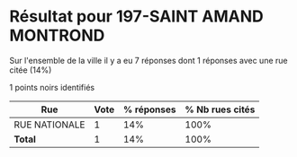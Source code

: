 # Résultat pour 197-SAINT AMAND MONTROND

Sur l'ensemble de la ville il y a eu 7 réponses dont 1 réponses avec une rue citée (14%)

1 points noirs identifiés

| Rue | Vote | % réponses | % Nb rues cités|
|-----|------|------------|----------------|
| RUE NATIONALE | 1 | 14% | 100%|
| **Total** | 1 | 14% | 100%|
